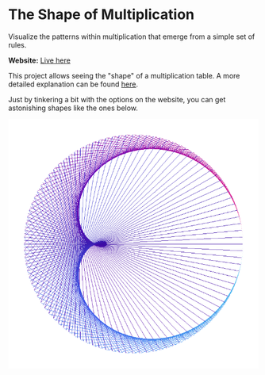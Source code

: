 # The Shape of Multiplication

Visualize the patterns within multiplication that emerge from a simple set of rules.

**Website:** [Live here][website]

This project allows seeing the "shape" of a multiplication table. A more detailed explanation can be found [here][howitworks].

Just by tinkering a bit with the options on the website, you can get astonishing shapes like the ones below.

![Gallery][galleryimage]

[website]: https://theshapeofmultiplication.ml/
[howitworks]: https://theshapeofmultiplication.ml/how-it-works
[galleryimage]: public/how-it-works/5-interesting-shapes.gif
